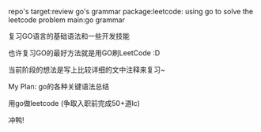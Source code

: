 repo's  target:review go's grammar
package:leetcode: using go to solve the leetcode problem 
        main:go grammar

复习GO语言的基础语法和一些开发技能


也许复习GO的最好方法就是用GO刷LeetCode  :D

当前阶段的想法是写上比较详细的文中注释来复习~


My Plan:
go的各种关键语法总结

用go做leetcode (争取入职前完成50+道lc)

冲鸭!